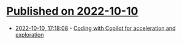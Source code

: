 # [Published on 2022-10-10](index.md)

* [2022-10-10, 17:18:08](https://lobste.rs/s/ffizin/coding_with_copilot_for_acceleration) - [Coding with Copilot for acceleration and exploration](https://austinhenley.com/blog/copilotmodes.html)
